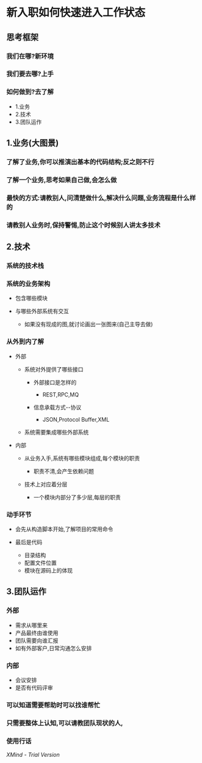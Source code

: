 # 新入职如何快速进入工作状态

## 思考框架

### 我们在哪?新环境

### 我们要去哪?上手

### 如何做到?去了解

- 1.业务
- 2.技术
- 3.团队运作

## 1.业务(大图景)

### 了解了业务,你可以推演出基本的代码结构;反之则不行

### 了解一个业务,思考如果自己做,会怎么做

### 最快的方式:请教别人,问清楚做什么,解决什么问题,业务流程是什么样的

### 请教别人业务时,保持警惕,防止这个时候别人讲太多技术

## 2.技术

### 系统的技术栈

### 系统的业务架构

- 包含哪些模块
- 与哪些外部系统有交互

	- 如果没有现成的图,就讨论画出一张图来(自己主导去做)

### 从外到内了解

- 外部

	- 系统对外提供了哪些接口

		- 外部接口是怎样的

			- REST,RPC,MQ

		- 信息承载方式--协议

			- JSON,Protocol Buffer,XML

	- 系统需要集成哪些外部系统

- 内部

	- 从业务入手,系统有哪些模块组成,每个模块的职责

		- 职责不清,会产生依赖问题

	- 技术上对应着分层

		- 一个模块内部分了多少层,每层的职责

### 动手环节

- 会先从构造脚本开始,了解项目的常用命令
- 最后是代码

	- 目录结构
	- 配置文件位置
	- 模块在源码上的体现

## 3.团队运作

### 外部

- 需求从哪里来
- 产品最终由谁使用
- 团队需要向谁汇报
- 如有外部客户,日常沟通怎么安排

### 内部

- 会议安排
- 是否有代码评审

### 可以知道需要帮助时可以找谁帮忙

### 只需要整体上认知,可以请教团队现状的人,

### 使用行话

*XMind - Trial Version*